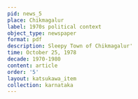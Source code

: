 ```yaml
---
pid: news_5
place: Chikmagalur
label: 1970s political context
object_type: newspaper
format: pdf
description: Sleepy Town of Chikmagalur'
time: October 25, 1978
decade: 1970-1980
content: article
order: '5'
layout: katsukawa_item
collection: karnataka
---
```


